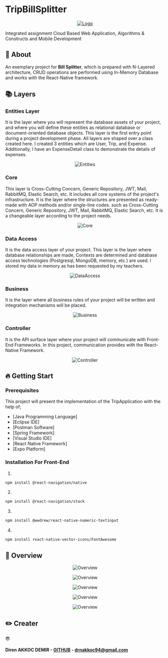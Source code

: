 # TripBillSplitter

<p align="center">
  <a href="https://github.com/direnakkocdemir/TripBillSplitter">
    <img src="https://github.com/direnakkocdemir/TripBillSplitter/blob/main/Front-End/assets/logo.png" alt="Logo">
  </a>
</p>


Integrated assignment Cloud Based Web Application, Algorithms & Constructs and Mobile Development

<!-- About -->
## :pushpin: About

An exemplary project for **Bill Splitter**, which is prepared with N-Layered architecture, CRUD operations are performed using In-Memory Database and works with the React-Native framework.

<!-- Layers-->
## :books: Layers

### Entities Layer
It is the layer where you will represent the database assets of your project, and where you will define these entities as relational database or document-oriented database objects.
This layer is the first entry point during a project development phase. All layers are shaped over a class created here.
I created 3 entities which are User, Trip, and Expense. Additionally, I have an ExpenseDetail class to demonstrate the details of expenses.
<p align="center">
    <img src="https://github.com/direnakkocdemir/TripBillSplitter/blob/main/ReadMeImages/entities.png" alt="Entities">
</p>

### Core
This layer is Cross-Cutting Concern, Generic Repository, JWT, Mail, RabbitMQ, Elastic Search, etc. It includes all core systems of the project's infrastructure. It is the layer where the structures are presented as ready-made with AOP methods and/or single-line codes. such as Cross-Cutting Concern, Generic Repository, JWT, Mail, RabbitMQ, Elastic Search, etc. It is a changeable layer according to the project needs.
<p align="center">
    <img src="https://github.com/direnakkocdemir/TripBillSplitter/blob/main/ReadMeImages/core.png" alt="Core">
</p>

### Data Access
It is the data access layer of your project. This layer is the layer where database relationships are made, Contexts are determined and database access technologies (Postgresql, MongoDB, memory, etc.) are used.
I stored my data in memory as has been requested by my teachers.
<p align="center">
    <img src="https://github.com/direnakkocdemir/TripBillSplitter/blob/main/ReadMeImages/dataAccess.png" alt="DataAccess">
</p>

### Business
It is the layer where all business rules of your project will be written and integration mechanisms will be placed.
<p align="center">
    <img src="https://github.com/direnakkocdemir/TripBillSplitter/blob/main/ReadMeImages/business.png" alt="Business">
</p>

### Controller
It is the API surface layer where your project will communicate with Front-End Frameworks. In this project, communication provides with the React-Native Framework.
<p align="center">
    <img src="https://github.com/direnakkocdemir/TripBillSplitter/blob/main/ReadMeImages/controller.png" alt="Controller">
</p>

<!-- Getting Start-->
## :fire: Getting Start

### Prerequisites
This project will present the implementation of the TripApplication with the help of;
* [Java Programming Language]
* [Eclipse IDE]
* [Postman Software]
* [Spring Framework]
* [Visual Studio IDE]
* [React Native Framework]
* [Expo Platform]

### Installation For Front-End

1. 
```sh
npm install @react-navigation/native
```
2. 
```sh
npm install @react-navigation/stack
```
3. 
```sh
npm install @wwdrew/react-native-numeric-textinput
```
4. 
```sh
npm install react-native-vector-icons/FontAwesome
```

<!-- Photos of the Components -->
## :mag_right: Overview
<p align="center">
    <img src="https://github.com/direnakkocdemir/TripBillSplitter/blob/main/ReadMeImages/overview1.png" alt="Overview">
</p>
<p align="center">
    <img src="https://github.com/direnakkocdemir/TripBillSplitter/blob/main/ReadMeImages/overview2.png" alt="Overview">
</p>
<p align="center">
    <img src="https://github.com/direnakkocdemir/TripBillSplitter/blob/main/ReadMeImages/overview3.png" alt="Overview">
</p>
<p align="center">
    <img src="https://github.com/direnakkocdemir/TripBillSplitter/blob/main/ReadMeImages/overview4.png" alt="Overview">
</p>
<p align="center">
    <img src="https://github.com/direnakkocdemir/TripBillSplitter/blob/main/ReadMeImages/overview5.png" alt="Overview">
</p>

## :pencil2: Creater 
:sunglasses: <h4>Diren AKKOC DEMIR - <a href="https://github.com/direnakkocdemir">GITHUB</a> - drnakkoc94@gmail.com</h4>

